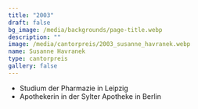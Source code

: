```yaml
---
title: "2003"
draft: false
bg_image: /media/backgrounds/page-title.webp
description: ""
image: /media/cantorpreis/2003_susanne_havranek.webp
name: Susanne Havranek
type: cantorpreis
gallery: false
---
```

- Studium der Pharmazie in Leipzig
- Apothekerin in der Sylter Apotheke in Berlin
